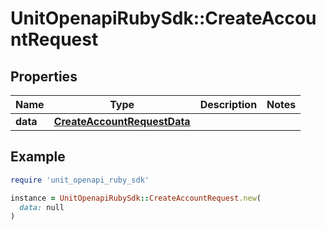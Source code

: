 # UnitOpenapiRubySdk::CreateAccountRequest

## Properties

| Name | Type | Description | Notes |
| ---- | ---- | ----------- | ----- |
| **data** | [**CreateAccountRequestData**](CreateAccountRequestData.md) |  |  |

## Example

```ruby
require 'unit_openapi_ruby_sdk'

instance = UnitOpenapiRubySdk::CreateAccountRequest.new(
  data: null
)
```

